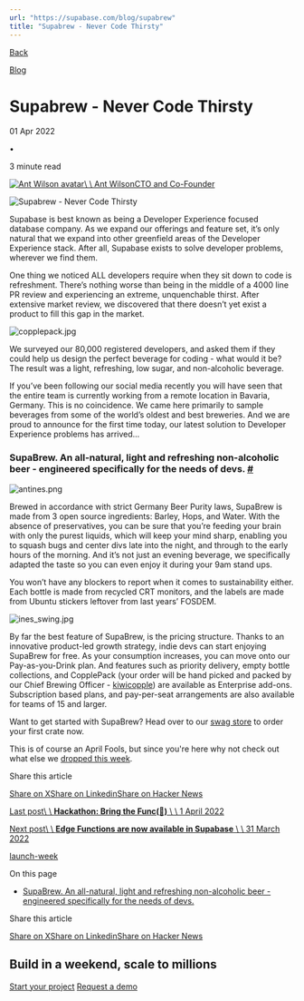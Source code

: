 ```yaml
---
url: "https://supabase.com/blog/supabrew"
title: "Supabrew - Never Code Thirsty"
---
```


[Back](https://supabase.com/blog)

[Blog](https://supabase.com/blog)

# Supabrew - Never Code Thirsty

01 Apr 2022

•

3 minute read

[![Ant Wilson avatar](https://supabase.com/_next/image?url=https%3A%2F%2Fgithub.com%2Fawalias.png&w=96&q=75&dpl=dpl_7FY8EmFQ6G3YqautJ4Fvh1viLnvu)\\
\\
Ant WilsonCTO and Co-Founder](https://github.com/awalias)

![Supabrew - Never Code Thirsty](https://supabase.com/_next/image?url=%2Fimages%2Fblog%2Flaunch-week-4%2Ffriday-supabrew%2FproductShot1.png&w=3840&q=100&dpl=dpl_7FY8EmFQ6G3YqautJ4Fvh1viLnvu)

Supabase is best known as being a Developer Experience focused database company. As we expand our offerings and feature set, it’s only natural that we expand into other greenfield areas of the Developer Experience stack. After all, Supabase exists to solve developer problems, wherever we find them.

One thing we noticed ALL developers require when they sit down to code is refreshment. There’s nothing worse than being in the middle of a 4000 line PR review and experiencing an extreme, unquenchable thirst. After extensive market review, we discovered that there doesn’t yet exist a product to fill this gap in the market.

![copplepack.jpg](https://supabase.com/_next/image?url=%2Fimages%2Fblog%2Flaunch-week-4%2Ffriday-supabrew%2Fcopplepack.jpg&w=3840&q=75&dpl=dpl_7FY8EmFQ6G3YqautJ4Fvh1viLnvu)

We surveyed our 80,000 registered developers, and asked them if they could help us design the perfect beverage for coding - what would it be? The result was a light, refreshing, low sugar, and non-alcoholic beverage.

If you’ve been following our social media recently you will have seen that the entire team is currently working from a remote location in Bavaria, Germany. This is no coincidence. We came here primarily to sample beverages from some of the world’s oldest and best breweries. And we are proud to announce for the first time today, our latest solution to Developer Experience problems has arrived...

### SupaBrew. An all-natural, light and refreshing non-alcoholic beer - engineered specifically for the needs of devs. [\#](https://supabase.com/blog/supabrew\#supabrew-an-all-natural-light-and-refreshing-non-alcoholic-beer---engineered-specifically-for-the-needs-of-devs)

![antines.png](https://supabase.com/_next/image?url=%2Fimages%2Fblog%2Flaunch-week-4%2Ffriday-supabrew%2Fantines.jpg&w=3840&q=75&dpl=dpl_7FY8EmFQ6G3YqautJ4Fvh1viLnvu)

Brewed in accordance with strict Germany Beer Purity laws, SupaBrew is made from 3 open source ingredients: Barley, Hops, and Water. With the absence of preservatives, you can be sure that you’re feeding your brain with only the purest liquids, which will keep your mind sharp, enabling you to squash bugs and center divs late into the night, and through to the early hours of the morning. And it’s not just an evening beverage, we specifically adapted the taste so you can even enjoy it during your 9am stand ups.

You won’t have any blockers to report when it comes to sustainability either. Each bottle is made from recycled CRT monitors, and the labels are made from Ubuntu stickers leftover from last years’ FOSDEM.

![ines_swing.jpg](https://supabase.com/_next/image?url=%2Fimages%2Fblog%2Flaunch-week-4%2Ffriday-supabrew%2Fines_swing.jpg&w=3840&q=75&dpl=dpl_7FY8EmFQ6G3YqautJ4Fvh1viLnvu)

By far the best feature of SupaBrew, is the pricing structure. Thanks to an innovative product-led growth strategy, indie devs can start enjoying SupaBrew for free. As your consumption increases, you can move onto our Pay-as-you-Drink plan. And features such as priority delivery, empty bottle collections, and CopplePack (your order will be hand picked and packed by our Chief Brewing Officer - [kiwicopple](http://github.com/kiwicopple)) are available as Enterprise add-ons. Subscription based plans, and pay-per-seat arrangements are also available for teams of 15 and larger.

Want to get started with SupaBrew? Head over to our [swag store](https://supabase.store/products/supabrew-6-pack?variant=42199068541083) to order your first crate now.

This is of course an April Fools, but since you're here why not check out what else we [dropped this week](https://supabase.com/blog/supabase-launch-week-four).

Share this article

[Share on X](https://twitter.com/intent/tweet?url=https%3A%2F%2Fsupabase.com%2Fblog%2Fsupabrew&text=Supabrew%20-%20Never%20Code%20Thirsty)[Share on Linkedin](https://www.linkedin.com/shareArticle?url=https%3A%2F%2Fsupabase.com%2Fblog%2Fsupabrew&text=Supabrew%20-%20Never%20Code%20Thirsty)[Share on Hacker News](https://news.ycombinator.com/submitlink?u=https%3A%2F%2Fsupabase.com%2Fblog%2Fsupabrew&t=Supabrew%20-%20Never%20Code%20Thirsty)

[Last post\\
\\
**Hackathon: Bring the Func(🕺)** \\
\\
1 April 2022](https://supabase.com/blog/hackathon-bring-the-func)

[Next post\\
\\
**Edge Functions are now available in Supabase** \\
\\
31 March 2022](https://supabase.com/blog/supabase-edge-functions)

[launch-week](https://supabase.com/blog/tags/launch-week)

On this page

- [SupaBrew. An all-natural, light and refreshing non-alcoholic beer - engineered specifically for the needs of devs.](https://supabase.com/blog/supabrew#supabrew-an-all-natural-light-and-refreshing-non-alcoholic-beer---engineered-specifically-for-the-needs-of-devs)

Share this article

[Share on X](https://twitter.com/intent/tweet?url=https%3A%2F%2Fsupabase.com%2Fblog%2Fsupabrew&text=Supabrew%20-%20Never%20Code%20Thirsty)[Share on Linkedin](https://www.linkedin.com/shareArticle?url=https%3A%2F%2Fsupabase.com%2Fblog%2Fsupabrew&text=Supabrew%20-%20Never%20Code%20Thirsty)[Share on Hacker News](https://news.ycombinator.com/submitlink?u=https%3A%2F%2Fsupabase.com%2Fblog%2Fsupabrew&t=Supabrew%20-%20Never%20Code%20Thirsty)

## Build in a weekend, scale to millions

[Start your project](https://supabase.com/dashboard) [Request a demo](https://supabase.com/contact/sales)